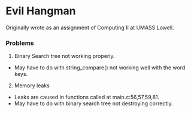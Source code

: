 # Evil Hangman #
Originally wrote as an assignment of Computing II at UMASS Lowell.


### Problems ###
1. Binary Search tree not working properly.
  - May have to do with string_compare() not working well with the word keys.
2. Memory leaks
  - Leaks are caused in functions called at main.c:56,57,59,81.
  - May have to do with binary search tree not destroying correctly.
